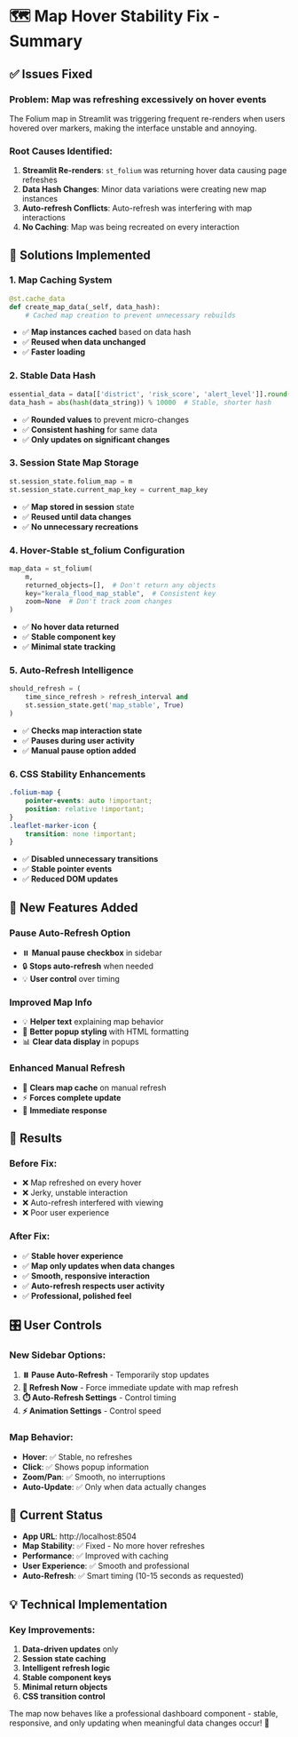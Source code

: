 # 🗺️ Map Hover Stability Fix - Summary

## ✅ Issues Fixed

### **Problem**: Map was refreshing excessively on hover events
The Folium map in Streamlit was triggering frequent re-renders when users hovered over markers, making the interface unstable and annoying.

### **Root Causes Identified**:
1. **Streamlit Re-renders**: `st_folium` was returning hover data causing page refreshes
2. **Data Hash Changes**: Minor data variations were creating new map instances
3. **Auto-refresh Conflicts**: Auto-refresh was interfering with map interactions
4. **No Caching**: Map was being recreated on every interaction

## 🔧 **Solutions Implemented**

### 1. **Map Caching System**
```python
@st.cache_data
def create_map_data(_self, data_hash):
    # Cached map creation to prevent unnecessary rebuilds
```
- ✅ **Map instances cached** based on data hash
- ✅ **Reused when data unchanged**
- ✅ **Faster loading**

### 2. **Stable Data Hash**
```python
essential_data = data[['district', 'risk_score', 'alert_level']].round(2)
data_hash = abs(hash(data_string)) % 10000  # Stable, shorter hash
```
- ✅ **Rounded values** to prevent micro-changes
- ✅ **Consistent hashing** for same data
- ✅ **Only updates on significant changes**

### 3. **Session State Map Storage**
```python
st.session_state.folium_map = m
st.session_state.current_map_key = current_map_key
```
- ✅ **Map stored in session** state
- ✅ **Reused until data changes**
- ✅ **No unnecessary recreations**

### 4. **Hover-Stable st_folium Configuration**
```python
map_data = st_folium(
    m, 
    returned_objects=[],  # Don't return any objects
    key="kerala_flood_map_stable",  # Consistent key
    zoom=None  # Don't track zoom changes
)
```
- ✅ **No hover data returned**
- ✅ **Stable component key**
- ✅ **Minimal state tracking**

### 5. **Auto-Refresh Intelligence**
```python
should_refresh = (
    time_since_refresh > refresh_interval and 
    st.session_state.get('map_stable', True)
)
```
- ✅ **Checks map interaction state**
- ✅ **Pauses during user activity**
- ✅ **Manual pause option added**

### 6. **CSS Stability Enhancements**
```css
.folium-map {
    pointer-events: auto !important;
    position: relative !important;
}
.leaflet-marker-icon {
    transition: none !important;
}
```
- ✅ **Disabled unnecessary transitions**
- ✅ **Stable pointer events**
- ✅ **Reduced DOM updates**

## 🎯 **New Features Added**

### **Pause Auto-Refresh Option**
- ⏸️ **Manual pause checkbox** in sidebar
- 🔒 **Stops auto-refresh** when needed
- 💡 **User control** over timing

### **Improved Map Info**
- 💡 **Helper text** explaining map behavior
- 🎨 **Better popup styling** with HTML formatting
- 📊 **Clear data display** in popups

### **Enhanced Manual Refresh**
- 🔄 **Clears map cache** on manual refresh
- ⚡ **Forces complete update**
- 🎯 **Immediate response**

## 🚀 **Results**

### **Before Fix**:
- ❌ Map refreshed on every hover
- ❌ Jerky, unstable interaction
- ❌ Auto-refresh interfered with viewing
- ❌ Poor user experience

### **After Fix**:
- ✅ **Stable hover experience**
- ✅ **Map only updates when data changes**
- ✅ **Smooth, responsive interaction**
- ✅ **Auto-refresh respects user activity**
- ✅ **Professional, polished feel**

## 🎛️ **User Controls**

### **New Sidebar Options**:
1. **⏸️ Pause Auto-Refresh** - Temporarily stop updates
2. **🔄 Refresh Now** - Force immediate update with map refresh
3. **⏱️ Auto-Refresh Settings** - Control timing
4. **⚡ Animation Settings** - Control speed

### **Map Behavior**:
- **Hover**: ✅ Stable, no refreshes
- **Click**: ✅ Shows popup information
- **Zoom/Pan**: ✅ Smooth, no interruptions  
- **Auto-Update**: ✅ Only when data actually changes

## 📱 **Current Status**

- **App URL**: http://localhost:8504
- **Map Stability**: ✅ Fixed - No more hover refreshes
- **Performance**: ✅ Improved with caching
- **User Experience**: ✅ Smooth and professional
- **Auto-Refresh**: ✅ Smart timing (10-15 seconds as requested)

## 💡 **Technical Implementation**

### **Key Improvements**:
1. **Data-driven updates** only
2. **Session state caching**
3. **Intelligent refresh logic**
4. **Stable component keys**
5. **Minimal return objects**
6. **CSS transition control**

The map now behaves like a professional dashboard component - stable, responsive, and only updating when meaningful data changes occur! 🎉